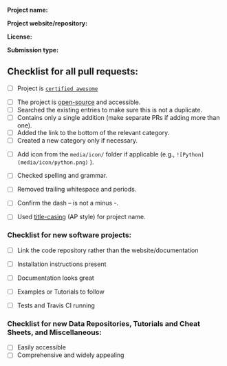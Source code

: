 <!-- Thank you for contributing to our list! -->
<!-- Please write a DESCRIPTIVE TITLE for the pull request and commits. -->


__Project name:__

__Project website/repository:__

__License:__

__Submission type:__
<!-- Submission type can be one of "New Software Project", "New Data Repository", "New Tutorial or Cheat Sheet", "New Miscellaneous", or "Fix/update existing entry" -->


<!-- In the following checklist, an empty check-box is "[ ]", a checked check-box is "[x]". You can also interactively click the boxes once the PR is submitted. -->

## Checklist for all pull requests:
<!-- If adding a project to the list, make sure it fulfills the following criteria. -->

<!-- Make sure it's "certified awesome"! -->
- [ ] Project is [`certified awesome`](awesome.md)

<!-- General requirements -->
- [ ] The project is [open-source](https://opensource.org/licenses/alphabetical) and accessible.
- [ ] Searched the existing entries to make sure this is not a duplicate.
- [ ] Contains only a single addition (make separate PRs if adding more than one).
- [ ] Added the link to the bottom of the relevant category.
- [ ] Created a new category only if necessary.

<!-- Formatting criteria -->
- [ ] Add icon from the `media/icon/` folder if applicable (e.g., `![Python](media/icon/python.png)` ).
- [ ] Checked spelling and grammar.
- [ ] Removed trailing whitespace and periods.
- [ ] Confirm the dash – is not a minus -.
- [ ] Used [title-casing](https://apastyle.apa.org/style-grammar-guidelines/capitalization/title-case) (AP style) for project name.


### Checklist for new software projects:

- [ ] Link the code repository rather than the website/documentation
- [ ] Installation instructions present
- [ ] Documentation looks great
- [ ] Examples or Tutorials to follow
- [ ] Tests and Travis CI running


### Checklist for new Data Repositories, Tutorials and Cheat Sheets, and Miscellaneous:

- [ ] Easily accessible
- [ ] Comprehensive and widely appealing
